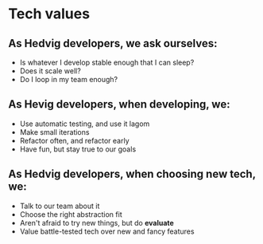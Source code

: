 # Tech values

## As Hedvig developers, we ask ourselves:

- Is whatever I develop stable enough that I can sleep?
- Does it scale well?
- Do I loop in my team enough?

## As Hevig developers, when developing, we:

- Use automatic testing, and use it lagom
- Make small iterations
- Refactor often, and refactor early
- Have fun, but stay true to our goals

## As Hedvig developers, when choosing new tech, we:

- Talk to our team about it
- Choose the right abstraction fit
- Aren't afraid to try new things, but do __evaluate__
- Value battle-tested tech over new and fancy features


